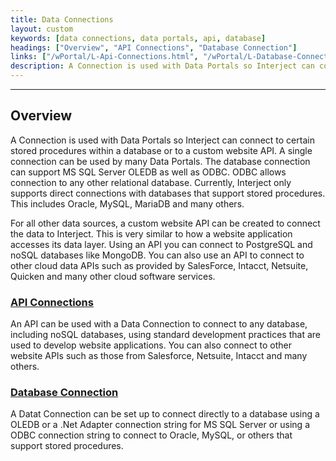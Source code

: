 ```yaml
---
title: Data Connections
layout: custom
keywords: [data connections, data portals, api, database]
headings: ["Overview", "API Connections", "Database Connection"]
links: ["/wPortal/L-Api-Connections.html", "/wPortal/L-Database-Connection.html"]
description: A Connection is used with Data Portals so Interject can connect to certain stored procedures within a database or to a custom website API.
---
```

* * *

## Overview

A Connection is used with Data Portals so Interject can connect to certain stored procedures within a database or to a custom website API. A single connection can be used by many Data Portals. The database connection can support MS SQL Server OLEDB as well as ODBC. ODBC allows connection to any other relational database. Currently, Interject only supports direct connections with databases that support stored procedures. This includes Oracle, MySQL, MariaDB and many others.

For all other data sources, a custom website API can be created to connect the data to Interject. This is very similar to how a website application accesses its data layer. Using an API you can connect to PostgreSQL and noSQL databases like MongoDB. You can also use an API to connect to other cloud data APIs such as provided by SalesForce, Intacct, Netsuite, Quicken and many other cloud software services.

### [API Connections](/wPortal/L-Api-Connections.html)

An API can be used with a Data Connection to connect to any database, including noSQL databases, using standard development practices that are used to develop website applications. You can also connect to other website APIs such as those from Salesforce, Netsuite, Intacct and many others.

### [Database Connection](/wPortal/L-Database-Connection.html)

A Datat Connection can be set up to connect directly to a database using a OLEDB or a .Net Adapter connection string for MS SQL Server or using a ODBC connection string to connect to Oracle, MySQL, or others that support stored procedures.
